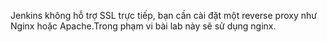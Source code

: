 Jenkins không hỗ trợ SSL trực tiếp, bạn cần cài đặt một reverse proxy như Nginx hoặc Apache.Trong phạm vi bài lab này sẽ sử dụng nginx.
